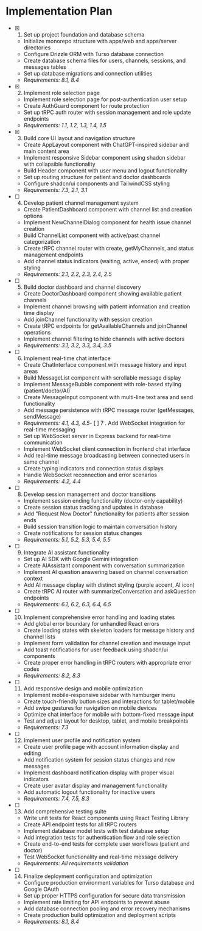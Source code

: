 # Implementation Plan

- [x] 1. Set up project foundation and database schema
  - Initialize monorepo structure with apps/web and apps/server directories
  - Configure Drizzle ORM with Turso database connection
  - Create database schema files for users, channels, sessions, and messages tables
  - Set up database migrations and connection utilities
  - _Requirements: 8.1, 8.4_

- [x] 2. Implement role selection page
  - Implement role selection page for post-authentication user setup
  - Create AuthGuard component for route protection
  - Set up tRPC auth router with session management and role update endpoints
  - _Requirements: 1.1, 1.2, 1.3, 1.4, 1.5_

- [x] 3. Build core UI layout and navigation structure
  - Create AppLayout component with ChatGPT-inspired sidebar and main content area
  - Implement responsive Sidebar component using shadcn sidebar with collapsible functionality
  - Build Header component with user menu and logout functionality
  - Set up routing structure for patient and doctor dashboards
  - Configure shadcn/ui components and TailwindCSS styling
  - _Requirements: 7.3, 2.1, 3.1_

- [ ] 4. Develop patient channel management system
  - Create PatientDashboard component with channel list and creation options
  - Implement NewChannelDialog component for health issue channel creation
  - Build ChannelList component with active/past channel categorization
  - Create tRPC channel router with create, getMyChannels, and status management endpoints
  - Add channel status indicators (waiting, active, ended) with proper styling
  - _Requirements: 2.1, 2.2, 2.3, 2.4, 2.5_

- [ ] 5. Build doctor dashboard and channel discovery
  - Create DoctorDashboard component showing available patient channels
  - Implement channel browsing with patient information and creation time display
  - Add joinChannel functionality with session creation
  - Create tRPC endpoints for getAvailableChannels and joinChannel operations
  - Implement channel filtering to hide channels with active doctors
  - _Requirements: 3.1, 3.2, 3.3, 3.4, 3.5_

- [ ] 6. Implement real-time chat interface
  - Create ChatInterface component with message history and input areas
  - Build MessageList component with scrollable message display
  - Implement MessageBubble component with role-based styling (patient/doctor/AI)
  - Create MessageInput component with multi-line text area and send functionality
  - Add message persistence with tRPC message router (getMessages, sendMessage)
  - _Requirements: 4.1, 4.3, 4.5_- [ ] 7
. Add WebSocket integration for real-time messaging
  - Set up WebSocket server in Express backend for real-time communication
  - Implement WebSocket client connection in frontend chat interface
  - Add real-time message broadcasting between connected users in same channel
  - Create typing indicators and connection status displays
  - Handle WebSocket reconnection and error scenarios
  - _Requirements: 4.2, 4.4_

- [ ] 8. Develop session management and doctor transitions
  - Implement session ending functionality (doctor-only capability)
  - Create session status tracking and updates in database
  - Add "Request New Doctor" functionality for patients after session ends
  - Build session transition logic to maintain conversation history
  - Create notifications for session status changes
  - _Requirements: 5.1, 5.2, 5.3, 5.4, 5.5_

- [ ] 9. Integrate AI assistant functionality
  - Set up AI SDK with Google Gemini integration
  - Create AIAssistant component with conversation summarization
  - Implement AI question answering based on channel conversation context
  - Add AI message display with distinct styling (purple accent, AI icon)
  - Create tRPC AI router with summarizeConversation and askQuestion endpoints
  - _Requirements: 6.1, 6.2, 6.3, 6.4, 6.5_

- [ ] 10. Implement comprehensive error handling and loading states
  - Add global error boundary for unhandled React errors
  - Create loading states with skeleton loaders for message history and channel lists
  - Implement form validation for channel creation and message input
  - Add toast notifications for user feedback using shadcn/ui components
  - Create proper error handling in tRPC routers with appropriate error codes
  - _Requirements: 8.2, 8.3_

- [ ] 11. Add responsive design and mobile optimization
  - Implement mobile-responsive sidebar with hamburger menu
  - Create touch-friendly button sizes and interactions for tablet/mobile
  - Add swipe gestures for navigation on mobile devices
  - Optimize chat interface for mobile with bottom-fixed message input
  - Test and adjust layout for desktop, tablet, and mobile breakpoints
  - _Requirements: 7.3_

- [ ] 12. Implement user profile and notification system
  - Create user profile page with account information display and editing
  - Add notification system for session status changes and new messages
  - Implement dashboard notification display with proper visual indicators
  - Create user avatar display and management functionality
  - Add automatic logout functionality for inactive users
  - _Requirements: 7.4, 7.5, 8.3_

- [ ] 13. Add comprehensive testing suite
  - Write unit tests for React components using React Testing Library
  - Create API endpoint tests for all tRPC routers
  - Implement database model tests with test database setup
  - Add integration tests for authentication flow and role selection
  - Create end-to-end tests for complete user workflows (patient and doctor)
  - Test WebSocket functionality and real-time message delivery
  - _Requirements: All requirements validation_

- [ ] 14. Finalize deployment configuration and optimization
  - Configure production environment variables for Turso database and Google OAuth
  - Set up proper HTTPS configuration for secure data transmission
  - Implement rate limiting for API endpoints to prevent abuse
  - Add database connection pooling and error recovery mechanisms
  - Create production build optimization and deployment scripts
  - _Requirements: 8.1, 8.4_